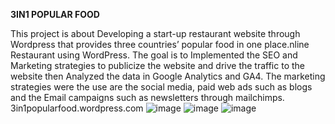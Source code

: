 **3IN1 POPULAR FOOD**

This project is about Developing a start-up restaurant website through Wordpress that provides three countries’ popular food in one place.nline Restaurant using WordPress. The goal is to Implemented the SEO and Marketing strategies to publicize the website and drive the traffic to the website then Analyzed the data in Google Analytics and GA4. The marketing strategies were the use are the social media, paid web ads such as blogs and the Email campaigns such as newsletters through mailchimps. 
3in1popularfood.wordpress.com
![image](https://github.com/Jonyando/3in1-Popular-Food/assets/159496463/8c280daf-86dc-4058-864a-7e7ff97d3ace)
![image](https://github.com/Jonyando/3in1-Popular-Food/assets/159496463/a9b5fe89-fb80-4936-aca4-360452c34e36)
![image](https://github.com/Jonyando/3in1-Popular-Food/assets/159496463/f21b0d95-186a-4457-a6ff-89d105ca0a4c)

